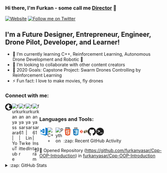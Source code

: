 ### Hi there, I'm Furkan - some call me [Director][website] 👋

[![Website](https://img.shields.io/website?label=furkanyasar.com&style=for-the-badge&url=http%3A%2F%2Ffurkanyasar.com)](http://furkanyasar.com)
[![Follow me on Twitter](https://img.shields.io/twitter/follow/furkanyasar61?color=1DA1F2&logo=twitter&style=for-the-badge)](https://twitter.com/intent/follow?original_referer=https%3A%2F%2Fgithub.com%2Ffurkanyasar&screen_name=furkanyasar61)

## I'm a Future Designer, Entrepreneur, Engineer, Drone Pilot, Developer, and Learner!

- 🌱 I’m currently learning C++, Reinforcement Learning, Autonomous Drone Development and Robotic 💪
- 👯 I’m looking to collaborate with other content creators
- 🥅 2020 Goals: Capstone Project: Swarm Drones Controlling by Reinforcement Learning 
- ⚡ Fun fact: I love to make movies, fly drones



### Connect with me:

[<img align="left" alt="furkanyasar.com" width="22px" src="https://raw.githubusercontent.com/iconic/open-iconic/master/svg/globe.svg" />][website]
[<img align="left" alt="furkanyassara | YouTube" width="22px" src="https://cdn.jsdelivr.net/npm/simple-icons@v3/icons/youtube.svg" />][youtube]
[<img align="left" alt="furkanyasar61 | Twitter" width="22px" src="https://cdn.jsdelivr.net/npm/simple-icons@v3/icons/twitter.svg" />][twitter]
[<img align="left" alt="furkanyasar | LinkedIn" width="22px" src="https://cdn.jsdelivr.net/npm/simple-icons@v3/icons/linkedin.svg" />][linkedin]
[<img align="left" alt="furkanyasar61 | Instagram" width="22px" src="https://cdn.jsdelivr.net/npm/simple-icons@v3/icons/instagram.svg" />][instagram]

<br />

### Languages and Tools:

<img align="left" alt="Visual-Studio-Code" width="26px" src="https://raw.githubusercontent.com/github/explore/80688e429a7d4ef2fca1e82350fe8e3517d3494d/topics/visual-studio-code/visual-studio-code.png"/>
<img align="left" alt="C++" width="26px" src="https://i.imgur.com/Ao2P8iG.png"/>
<img align="left" alt="Python" width="26px" src="https://github.com/jalbertsr/logo-badge-images/blob/master/img/rsz_python.png?raw=true"/>
<img align="left" alt="HTML5" width="26px" src="https://raw.githubusercontent.com/github/explore/80688e429a7d4ef2fca1e82350fe8e3517d3494d/topics/html/html.png"/>
<img align="left" alt="CSS3" width="26px" src="https://raw.githubusercontent.com/github/explore/80688e429a7d4ef2fca1e82350fe8e3517d3494d/topics/css/css.png"/>
<img align="left" alt="Git" width="26px" src="https://raw.githubusercontent.com/github/explore/80688e429a7d4ef2fca1e82350fe8e3517d3494d/topics/git/git.png"/>
<img align="left" alt="GitHub" width="26px" src="https://raw.githubusercontent.com/github/explore/78df643247d429f6cc873026c0622819ad797942/topics/github/github.png"/>
<img align="left" alt="Terminal" width="26px" src="https://raw.githubusercontent.com/github/explore/80688e429a7d4ef2fca1e82350fe8e3517d3494d/topics/terminal/terminal.png"/>



<br />
<br />


  <summary>:zap: Recent GitHub Activity</summary>
  
<!--START_SECTION:activity-->
1. 💪 Opened Repository (https://github.com/furkanyasar/Cpp-OOP-Introduction) in [furkanyasar/Cpp-OOP-Introduction](https://github.com/furkanyasar/Cpp-OOP-Introduction)

<!--END_SECTION:activity-->

<!--</details>
-->

<details>
  <summary>:zap: GitHub Stats</summary>

  <img align="left" alt="Furkan Yaşar's GitHub Stats" src="https://github-readme-stats.codestackr.vercel.app/api?username=furkanyasar&show_icons=true&hide_border=true" />

</details>

[website]: http://furkanyasar.com
[twitter]: https://twitter.com/furkanyasar61
[youtube]: https://youtube.com/furkanyassara
[instagram]: https://instagram.com/furkanyasar61
[linkedin]: https://linkedin.com/in/furkanyasar

